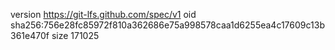 version https://git-lfs.github.com/spec/v1
oid sha256:756e28fc85972f810a362686e75a998578caa1d6255ea4c17609c13b361e470f
size 171025
